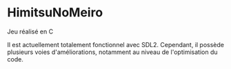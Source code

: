 # HimitsuNoMeiro
Jeu réalisé en C

Il est actuellement totalement fonctionnel avec SDL2. Cependant, il possède plusieurs voies d'améliorations, notamment au niveau de l'optimisation du code.
